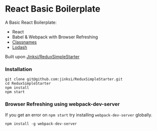 # React Basic Boilerplate

A Basic React Boilerplate:
- React
- Babel & Webpack with Browser Refreshing
- [Classnames](https://github.com/JedWatson/classnames)
- [Lodash](https://lodash.com/)

Built upon [Jinksi/ReduxSimpleStarter](https://github.com/Jinksi/ReduxSimpleStarter)

### Installation

```
git clone git@github.com:jinksi/ReduxSimpleStarter.git
cd ReduxSimpleStarter
npm install
npm start
```

### Browser Refreshing using webpack-dev-server
If you get an error on `npm start` try installing `webpack-dev-server` globally.

```
npm install -g webpack-dev-server
```

